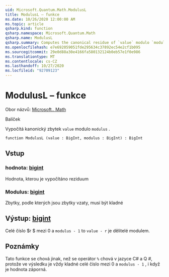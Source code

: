 ```yaml
---
uid: Microsoft.Quantum.Math.ModulusL
title: ModulusL – funkce
ms.date: 10/26/2020 12:00:00 AM
ms.topic: article
qsharp.kind: function
qsharp.namespace: Microsoft.Quantum.Math
qsharp.name: ModulusL
qsharp.summary: Computes the canonical residue of `value` modulo `modulus`.
ms.openlocfilehash: e7e692059051fde295634c37892ec54e2cf1b095
ms.sourcegitcommit: 29e0d88a30e4166fa580132124b0eb57e1f0e986
ms.translationtype: MT
ms.contentlocale: cs-CZ
ms.lasthandoff: 10/27/2020
ms.locfileid: "92709123"
---
```

# <a name="modulusl-function"></a>ModulusL – funkce

Obor názvů: [Microsoft.. Math](xref:Microsoft.Quantum.Math)

Balíček [](https://nuget.org/packages/)


Vypočítá kanonický zbytek `value` modulo `modulus` .

```qsharp
function ModulusL (value : BigInt, modulus : BigInt) : BigInt
```


## <a name="input"></a>Vstup

### <a name="value--bigint"></a>hodnota: [bigint](xref:microsoft.quantum.lang-ref.bigint)

Hodnota, kterou je vypočítáno reziduum


### <a name="modulus--bigint"></a>Modulus: [bigint](xref:microsoft.quantum.lang-ref.bigint)

Zbytky, podle kterých jsou zbytky vzaty, musí být kladné



## <a name="output--bigint"></a>Výstup: [bigint](xref:microsoft.quantum.lang-ref.bigint)

Celé číslo $r $ mezi 0 a `modulus - 1` to `value - r` je dělitelé modulem.

## <a name="remarks"></a>Poznámky

Tato funkce se chová jinak, než se operátor `%` chová v jazyce C# a Q #, protože ve výsledku je vždy kladné celé číslo mezi 0 a `modulus - 1` , i když je hodnota záporná.